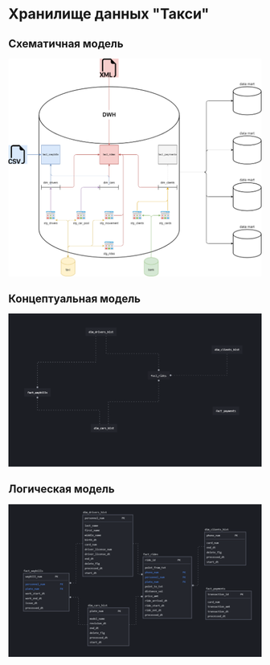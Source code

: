 # Хранилище данных "Такси"

## Схематичная модель
![er](./ER.jpg)

## Концептуальная модель
![conc_mod](./conc_mod.bmp)

## Логическая модель
![log_mod](./log_mod.bmp)